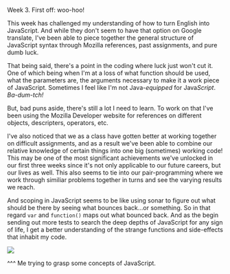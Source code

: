 Week 3. First off: woo-hoo!

This week has challenged my understanding of how to turn English into JavaScript. And while they don't seem to have that option on Google translate, I've been able to piece together the general structure of JavaScript syntax through Mozilla references, past assignments, and pure dumb luck. 

That being said, there's a point in the coding where luck just won't cut it. One of which being when I'm at a loss of what function should be used, what the parameters are, the arguments necessary to make it a work piece of JavaScript. 
Sometimes I feel like I'm not Java-<em>equipped</em> for Java<em>Script</em>. <em>Ba-dum-tch!</em>

But, bad puns aside, there's still a lot I need to learn. To work on that I've been using the Mozilla Developer website for references on different objects, descripters, operators, etc. 

I've also noticed that we as a class have gotten better at working together on difficult assignments, and as a result we've been able to combine our relative knowledge of certain things into one big (sometimes) working code! This may be one of the most significant achievements we've unlocked in our first three weeks since it's not only applicable to our future careers, but our lives as well. This also seems to tie into our pair-programming where we work through similiar problems together in turns and see the varying results we reach.  

And scoping in JavaScript seems to be like using sonar to figure out what should be there by seeing what bounces back...or something. So in that regard `var` and `function()` maps out what bounced back. And as the begin sending out more tests to search the deep depths of JavaScript for any sign of life, I get a better understanding of the strange functions and side-effects that inhabit my code. 

<img src="https://media.giphy.com/media/seXDJPWScjklO/giphy.gif"/> 

^^^ Me trying to grasp some concepts of JavaScript.
